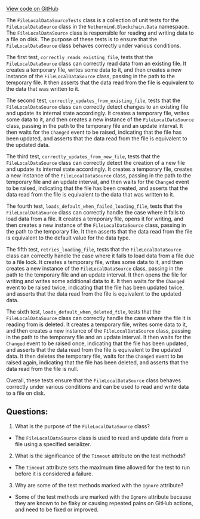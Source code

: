 [View code on GitHub](https://github.com/NethermindEth/nethermind/src/Nethermind/Nethermind.Blockchain.Test/Data/FileLocalDataSourceTests.cs)

The `FileLocalDataSourceTests` class is a collection of unit tests for the `FileLocalDataSource` class in the `Nethermind.Blockchain.Data` namespace. The `FileLocalDataSource` class is responsible for reading and writing data to a file on disk. The purpose of these tests is to ensure that the `FileLocalDataSource` class behaves correctly under various conditions.

The first test, `correctly_reads_existing_file`, tests that the `FileLocalDataSource` class can correctly read data from an existing file. It creates a temporary file, writes some data to it, and then creates a new instance of the `FileLocalDataSource` class, passing in the path to the temporary file. It then asserts that the data read from the file is equivalent to the data that was written to it.

The second test, `correctly_updates_from_existing_file`, tests that the `FileLocalDataSource` class can correctly detect changes to an existing file and update its internal state accordingly. It creates a temporary file, writes some data to it, and then creates a new instance of the `FileLocalDataSource` class, passing in the path to the temporary file and an update interval. It then waits for the `Changed` event to be raised, indicating that the file has been updated, and asserts that the data read from the file is equivalent to the updated data.

The third test, `correctly_updates_from_new_file`, tests that the `FileLocalDataSource` class can correctly detect the creation of a new file and update its internal state accordingly. It creates a temporary file, creates a new instance of the `FileLocalDataSource` class, passing in the path to the temporary file and an update interval, and then waits for the `Changed` event to be raised, indicating that the file has been created, and asserts that the data read from the file is equivalent to the data that was written to it.

The fourth test, `loads_default_when_failed_loading_file`, tests that the `FileLocalDataSource` class can correctly handle the case where it fails to load data from a file. It creates a temporary file, opens it for writing, and then creates a new instance of the `FileLocalDataSource` class, passing in the path to the temporary file. It then asserts that the data read from the file is equivalent to the default value for the data type.

The fifth test, `retries_loading_file`, tests that the `FileLocalDataSource` class can correctly handle the case where it fails to load data from a file due to a file lock. It creates a temporary file, writes some data to it, and then creates a new instance of the `FileLocalDataSource` class, passing in the path to the temporary file and an update interval. It then opens the file for writing and writes some additional data to it. It then waits for the `Changed` event to be raised twice, indicating that the file has been updated twice, and asserts that the data read from the file is equivalent to the updated data.

The sixth test, `loads_default_when_deleted_file`, tests that the `FileLocalDataSource` class can correctly handle the case where the file it is reading from is deleted. It creates a temporary file, writes some data to it, and then creates a new instance of the `FileLocalDataSource` class, passing in the path to the temporary file and an update interval. It then waits for the `Changed` event to be raised once, indicating that the file has been updated, and asserts that the data read from the file is equivalent to the updated data. It then deletes the temporary file, waits for the `Changed` event to be raised again, indicating that the file has been deleted, and asserts that the data read from the file is null.

Overall, these tests ensure that the `FileLocalDataSource` class behaves correctly under various conditions and can be used to read and write data to a file on disk.
## Questions: 
 1. What is the purpose of the `FileLocalDataSource` class?
- The `FileLocalDataSource` class is used to read and update data from a file using a specified serializer.

2. What is the significance of the `Timeout` attribute on the test methods?
- The `Timeout` attribute sets the maximum time allowed for the test to run before it is considered a failure.

3. Why are some of the test methods marked with the `Ignore` attribute?
- Some of the test methods are marked with the `Ignore` attribute because they are known to be flaky or causing repeated pains on GitHub actions, and need to be fixed or improved.